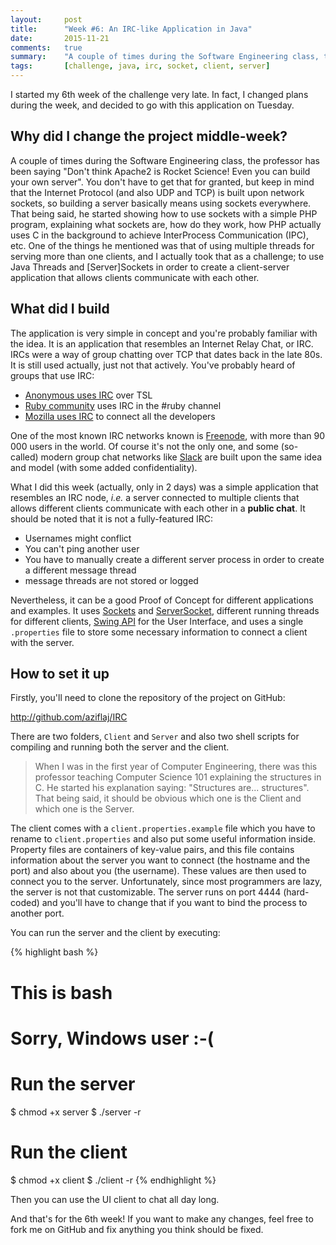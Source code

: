 ```yaml
---
layout:     post
title:      "Week #6: An IRC-like Application in Java"
date:       2015-11-21
comments:   true
summary:    "A couple of times during the Software Engineering class, the professor has been saying \"Don't think Apache2 is Rocket Science! Even you can build your own server\". You don't have to get that for granted, but keep in mind that the Internet Protocol (and also UDP and TCP) is built upon network sockets, so building a server basically means using sockets everywhere. That being said, he started showing how to use sockets with a simple PHP program, explaining what sockets are, how do they work, how PHP actually uses C in the background to achieve InterProcess Communication (IPC), etc. One of the things he mentioned was that of using multiple threads for serving more than one clients, and I actually took that as a challenge; to use Java Threads and [Server]Sockets in order to create a client-server application that allows clients communicate with each other."
tags:       [challenge, java, irc, socket, client, server]
---
```


I started my 6th week of the challenge very late. In fact, I changed plans during the week, and decided to go with this application on Tuesday. 

## Why did I change the project middle-week?
A couple of times during the Software Engineering class, the professor has been saying "Don't think Apache2 is Rocket Science! Even you can build your own server". You don't have to get that for granted, but keep in mind that the Internet Protocol (and also UDP and TCP) is built upon network sockets, so building a server basically means using sockets everywhere. That being said, he started showing how to use sockets with a simple PHP program, explaining what sockets are, how do they work, how PHP actually uses C in the background to achieve InterProcess Communication (IPC), etc. One of the things he mentioned was that of using multiple threads for serving more than one clients, and I actually took that as a challenge; to use Java Threads and [Server]Sockets in order to create a client-server application that allows clients communicate with each other.

## What did I build
The application is very simple in concept and you're probably familiar with the idea. It is an application that resembles an Internet Relay Chat, or IRC. IRCs were a way of group chatting over TCP that dates back in the late 80s. It is still used actually, just not that actively. You've probably heard of groups that use IRC: 

- [Anonymous uses IRC](https://www.anonops.com/) over TSL
- [Ruby community](https://www.ruby-lang.org/en/community/) uses IRC in the #ruby channel
- [Mozilla uses IRC](http://irc.lc/mozilla/developers/) to connect all the developers

One of the most known IRC networks known is [Freenode](https://freenode.net/), with more than 90 000 users in the world. Of course it's not the only one, and some (so-called) modern group chat networks like [Slack](https://slack.com/) are built upon the same idea and model (with some added confidentiality).

What I did this week (actually, only in 2 days) was a simple application that resembles an IRC node, _i.e._ a server connected to multiple clients that allows different clients communicate with each other in a **public chat**. It should be noted that it is not a fully-featured IRC:

- Usernames might conflict
- You can't ping another user
- You have to manually create a different server process in order to create a different message thread
- message threads are not stored or logged

Nevertheless, it can be a good Proof of Concept for different applications and examples. It uses [Sockets](https://docs.oracle.com/javase/7/docs/api/java/net/Socket.html) and [ServerSocket](https://docs.oracle.com/javase/7/docs/api/java/net/ServerSocket.html), different running threads for different clients, [Swing API](https://docs.oracle.com/javase/7/docs/api/javax/swing/package-summary.html) for the User Interface, and uses a single `.properties` file to store some necessary information to connect a client with the server.

## How to set it up

Firstly, you'll need to clone the repository of the project on GitHub:

http://github.com/aziflaj/IRC

There are two folders, `Client` and `Server` and also two shell scripts for compiling and running both the server and the client. 

> When I was in the first year of Computer Engineering, there was this professor teaching Computer Science 101 explaining the structures in C. He started his explanation saying: "Structures are... structures". That being said, it should be obvious which one is the Client and which one is the Server.

The client comes with a `client.properties.example` file which you have to rename to `client.properties` and also put some useful information inside. Property files are containers of key-value pairs, and this file contains information about the server you want to connect (the hostname and the port) and also about you (the username). These values are then used to connect you to the server. Unfortunately, since most programmers are lazy, the server is not that customizable. The server runs on port 4444 (hard-coded) and you'll have to change that if you want to bind the process to another port. 

You can run the server and the client by executing:

{% highlight bash %}
#
# This is bash
# Sorry, Windows user :-(
#

# Run the server
$ chmod +x server
$ ./server -r

# Run the client
$ chmod +x client
$ ./client -r
{% endhighlight %}

Then you can use the UI client to chat all day long.

And that's for the 6th week! If you want to make any changes, feel free to fork me on GitHub and fix anything you think should be fixed.
